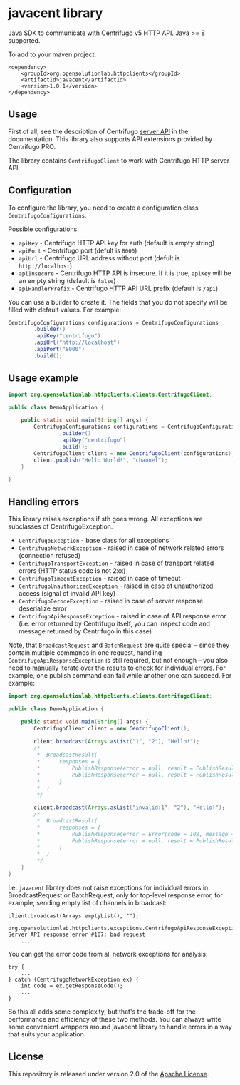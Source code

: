 # javacent library

Java SDK to communicate with Centrifugo v5 HTTP API. Java >= 8 supported.

To add to your maven project:
```
<dependency>
    <groupId>org.opensolutionlab.httpclients</groupId>
    <artifactId>javacent</artifactId>
    <version>1.0.1</version>
</dependency>
```

## Usage

First of all, see the description of Centrifugo [server API](https://centrifugal.dev/docs/server/server_api) in the documentation. This library also supports API extensions provided by Centrifugo PRO.

The library contains `CentrifugoClient` to work with Centrifugo HTTP server API.

## Configuration

To configure the library, you need to create a configuration class `CentrifugoConfigurations`.

Possible configurations:
* `apiKey` - Centrifugo HTTP API key for auth (default is empty string)
* `apiPort` - Centrifugo port (defult is `8000`)
* `apiUrl` - Centrifugo URL address without port (defult is `http://localhost`)
* `apiInsecure` - Centrifugo HTTP API is insecure. If it is true, `apiKey` will be an empty string (default is `false`)
* `apiHandlerPrefix` - Centrifugo HTTP API URL prefix (default is `/api`)

You can use a builder to create it. The fields that you do not specify will be filled with default values. For example:

```java
CentrifugoConfigurations configurations = CentrifugoConfigurations
        .builder()
        .apiKey("centrifugo")
        .apiUrl("http://localhost")
        .apiPort("8000")
        .build();
```

## Usage example

```java
import org.opensolutionlab.httpclients.clients.CentrifugoClient;

public class DemoApplication {

    public static void main(String[] args) {
        CentrifugoConfigurations configurations = CentrifugoConfigurations
                .builder()
                .apiKey("centrifugo")
                .build();
        CentrifugoClient client = new CentrifugoClient(configurations);
        client.publish("Hello World!", "channel");
    }

}
```

## Handling errors

This library raises exceptions if sth goes wrong. All exceptions are subclasses of CentrifugoException.

* `CentrifugoException` - base class for all exceptions
* `CentrifugoNetworkException` - raised in case of network related errors (connection refused)
* `CentrifugoTransportException` - raised in case of transport related errors (HTTP status code is not 2xx)
* `CentrifugoTimeoutException` - raised in case of timeout
* `CentrifugoUnauthorizedException` - raised in case of unauthorized access (signal of invalid API key)
* `CentrifugoDecodeException` - raised in case of server response deserialize error
* `CentrifugoApiResponseException` - raised in case of API response error (i.e. error returned by Centrifugo itself, you can inspect code and message returned by Centrifugo in this case)

Note, that `BroadcastRequest` and `BatchRequest` are quite special – since they contain multiple commands in one request, 
handling `CentrifugoApiResponseException` is still required, but not enough – you also need to manually iterate over the results to check for individual errors. 
For example, one publish command can fail while another one can succeed. For example:

```java
import org.opensolutionlab.httpclients.clients.CentrifugoClient;

public class DemoApplication {

    public static void main(String[] args) {
        CentrifugoClient client = new CentrifugoClient();
        
        client.broadcast(Arrays.asList("1", "2"), "Hello!");
        /*
         *  BroadcastResult(
         *      responses = {
         *          PublishResponse(error = null, result = PublishResult(offset = 7, epoch = "rqKx")),
         *          PublishResponse(error = null, result = PublishResult(offset = 7, epoch = "nUrf"))
         *      }
         *  )
         */

        client.broadcast(Arrays.asList("invalid:1", "2"), "Hello!");
        /*
         *  BroadcastResult(
         *      responses = {
         *          PublishResponse(error = Error(code = 102, message = "unknown channel"), result = null),
         *          PublishResponse(error = null, result = PublishResult(offset = 8, epoch = "nUrf"))
         *      }
         *  )
         */
    }
}
```

I.e. `javacent` library does not raise exceptions for individual errors in BroadcastRequest or BatchRequest, 
only for top-level response error, for example, sending empty list of channels in broadcast:

```
client.broadcast(Arrays.emptyList(), "");

org.opensolutionlab.httpclients.exceptions.CentrifugoApiResponseException: Server API response error #107: bad request
    ...
```

You can get the error code from all network exceptions for analysis:

```
try {
    ...
} catch (CentrifugoNetworkException ex) {
    int code = ex.getResponseCode();
    ...
}
```

So this all adds some complexity, but that's the trade-off for the performance and efficiency of these two methods. 
You can always write some convenient wrappers around javacent library to handle errors in a way that suits your application.

## License

This repository is released under version 2.0 of the
[Apache License](https://www.apache.org/licenses/LICENSE-2.0).
